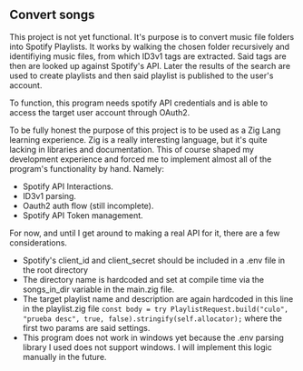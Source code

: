 ## Convert songs

This project is not yet functional. It's purpose is to convert music file folders into Spotify Playlists.
It works by walking the chosen folder recursively and identifiying music files, from which ID3v1 tags are extracted. 
Said tags are then are looked up against Spotify's API. Later the results of the search are used to create playlists
and then said playlist is published to the user's account.

To function, this program needs spotify API credentials and is able to access the target user account through OAuth2.

To be fully honest the purpose of this project is to be used as a Zig Lang learning experience. Zig is a really 
interesting language, but it's quite lacking in libraries and documentation. 
This of course shaped my development experience and forced me to implement almost all of the program's functionality by hand. 
Namely:

- Spotify API Interactions.
- ID3v1 parsing.
- Oauth2 auth flow (still incomplete).
- Spotify API Token management.

For now, and until I get around to making a real API for it, there are a few considerations.

- Spotify's client_id and client_secret should be included in a .env file in the root directory
- The directory name is hardcoded and set at compile time via the songs_in_dir variable in the main.zig file.
- The target playlist name and description are again hardcoded in this line in the playlist.zig file
```const body = try PlaylistRequest.build("culo", "prueba desc", true, false).stringify(self.allocator);```
where the first two params are said settings.
- This program does not work in windows yet because the .env parsing library I used does not support windows. 
I will implement this logic manually in the future.


  
